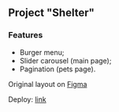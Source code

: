 ## Project "Shelter"
### Features
- Burger menu;
- Slider carousel (main page);
- Pagination (pets page). 
  
Original layout on [Figma](https://www.figma.com/file/Yk6EnbY63FyG2PJTFkJDMh/shelter?t=55rdvYNJOYJRy9u4-6)

Deploy: [link](https://freightdh.github.io/shelter/shelter/dist/)
